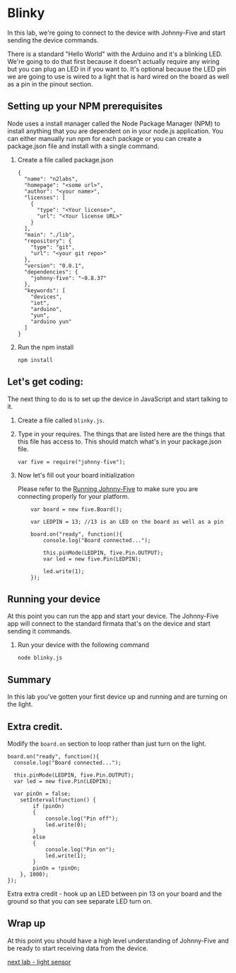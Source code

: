 # Blinky

In this lab, we're going to connect to the device with Johnny-Five and start sending the device commands.

There is a standard "Hello World" with the Arduino and it's a blinking LED. We're going to do that first because it doesn't actually require any wiring but you can plug an LED in if you want to. It's optional because the LED pin we are going to use is wired to a light that is hard wired on the board as well as a pin in the pinout section. 

## Setting up your NPM prerequisites 

Node uses a install manager called the Node Package Manager (NPM) to install anything that you are dependent on in your node.js application. You can either manually run npm for each package or you can create a package.json file and install with a single command. 

1. Create a file called package.json
    
    ```
    {
      "name": "n2labs",
      "homepage": "<some url>",
      "author": "<your name>",
      "licenses": [
        {
          "type": "<Your license>",
          "url": "<Your license URL>"
        }
      ],
      "main": "./lib",
      "repository": {
        "type": "git",
        "url": "<your git repo>"
      },
      "version": "0.0.1",
      "dependencies": {
        "johnny-five": "~0.8.37"
      },
      "keywords": [
        "devices",
        "iot",
        "arduino",
        "yun",
        "arduino yun"
      ]
    }
    ```

2. Run the npm install 

    `npm install`

## Let's get coding:

The next thing to do is to set up the device in JavaScript and start talking to it. 

1. Create a file called `blinky.js`. 
2. Type in your requires. The things that are listed here are the things that this file has access to. This should match what's in your package.json file. 

    ```
    var five = require("johnny-five");
    ```

3. Now let's fill out your board initialization

    Please refer to the [Running Johnny-Five](./runningjohnnyfive.md) to make sure you are connecting properly for your platform.  

    ```
        var board = new five.Board();

        var LEDPIN = 13; //13 is an LED on the board as well as a pin

        board.on("ready", function(){
            console.log("Board connected...");

            this.pinMode(LEDPIN, five.Pin.OUTPUT);
            var led = new five.Pin(LEDPIN);

            led.write(1);
        });
    ```
    
## Running your device

At this point you can run the app and start your device. The Johnny-Five app will connect to the standard firmata that's on the device and start sending it commands. 

1. Run your device with the following command 

    `node blinky.js`

## Summary

In this lab you've gotten your first device up and running and are turning on the light. 

## Extra credit. 

Modify the `board.on` section to loop rather than just turn on the light. 

```
board.on("ready", function(){
  console.log("Board connected...");

  this.pinMode(LEDPIN, five.Pin.OUTPUT);
  var led = new five.Pin(LEDPIN);

  var pinOn = false;
    setInterval(function() {
        if (pinOn)
        {
            console.log("Pin off");
            led.write(0);
        }
        else
        {
            console.log("Pin on");
            led.write(1);
        }
        pinOn = !pinOn;
    }, 1000);
});
```

Extra extra credit - hook up an LED between pin 13 on your board and the ground so that you can see separate LED turn on. 

## Wrap up

At this point you should have a high level understanding of Johnny-Five and be ready to start receiving data from the device. 

[next lab - light sensor](./lightsensor.md)
